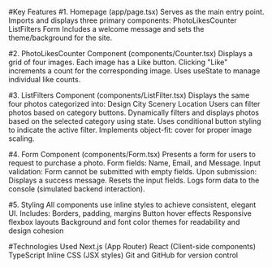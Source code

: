 #Key Features
#1. Homepage (app/page.tsx)
  Serves as the main entry point.
  Imports and displays three primary components:
  PhotoLikesCounter
  ListFilters
  Form
  Includes a welcome message and sets the theme/background for the site.

#2. PhotoLikesCounter Component (components/Counter.tsx)
    Displays a grid of four images.
    Each image has a Like button.
    Clicking "Like" increments a count for the corresponding image.
    Uses useState to manage individual like counts.

#3. ListFilters Component (components/ListFilter.tsx)
    Displays the same four photos categorized into:
    Design
    City
    Scenery
    Location
    Users can filter photos based on category buttons. Dynamically filters and displays photos based on the selected category using state.
    Uses conditional button styling to indicate the active filter. Implements object-fit: cover for proper image scaling.

#4. Form Component (components/Form.tsx)
    Presents a form for users to request to purchase a photo.
    Form fields: Name, Email, and Message.
    Input validation: Form cannot be submitted with empty fields.
    Upon submission:
    Displays a success message.
    Resets the input fields.
    Logs form data to the console (simulated backend interaction).

#5. Styling
    All components use inline styles to achieve consistent, elegant UI.
    Includes: Borders, padding, margins Button hover effects Responsive flexbox layouts
    Background and font color themes for readability and design cohesion

#Technologies Used
    Next.js (App Router)
    React (Client-side components)
    TypeScript
    Inline CSS (JSX styles)
    Git and GitHub for version control
